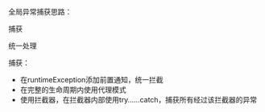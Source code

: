 全局异常捕获思路：

捕获

统一处理

捕获：

* 在runtimeException添加前置通知，统一拦截
* 在完整的生命周期内使用代理模式
* 使用拦截器，在拦截器内部使用try……catch，捕获所有经过该拦截器的异常

